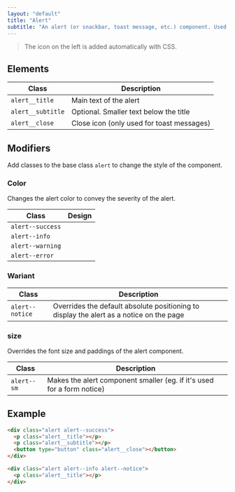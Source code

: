 ```yaml
---
layout: "default"
title: "Alert"
subtitle: "An alert (or snackbar, toast message, etc.) component. Used to display feedback to the user after an action, but also to emphasise an element on a page (for a notice for intance)."
---
```


> The icon on the left is added automatically with CSS.

## Elements

| Class | Description |
| --- | --- |
| `alert__title` | Main text of the alert |
| `alert__subtitle` | Optional. Smaller text below the title |
| `alert__close` | Close icon (only used for toast messages) |

## Modifiers

Add classes to the base class `alert` to change the style of the component.

### Color

Changes the alert color to convey the severity of the alert.

| Class | Design |
| --- | --- |
| `alert--success` | <span class="alert alert--success alert--notice"></span> |
| `alert--info` | <span class="alert alert--info alert--notice"></span> |
| `alert--warning` | <span class="alert alert--warning alert--notice"></span> |
| `alert--error` | <span class="alert alert--error alert--notice"></span> |

### Wariant

| Class | Description |
| --- | --- |
| `alert--notice` | Overrides the default absolute positioning to display the alert as a notice on the page |

### size

Overrides the font size and paddings of the alert component.

| Class | Description |
| --- | --- |
| `alert--sm` | Makes the alert component smaller (eg. if it's used for a form notice) |

## Example

```html
<div class="alert alert--success">
  <p class="alert__title"></p>
  <p class="alert__subtitle"></p>
  <button type="button" class="alert__close"></button>
</div>
```

```html
<div class="alert alert--info alert--notice">
  <p class="alert__title"></p>
</div>
```